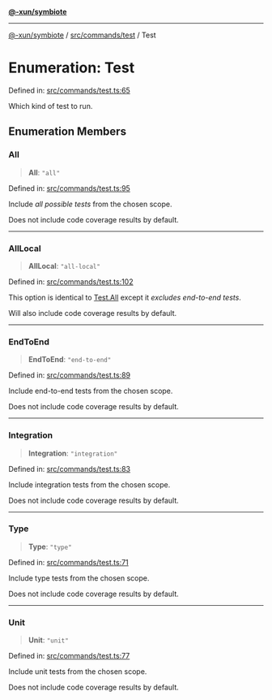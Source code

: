 [**@-xun/symbiote**](../../../../README.md)

***

[@-xun/symbiote](../../../../README.md) / [src/commands/test](../README.md) / Test

# Enumeration: Test

Defined in: [src/commands/test.ts:65](https://github.com/Xunnamius/symbiote/blob/6997faa5359efb83c247c1b6e5dcf27da55db104/src/commands/test.ts#L65)

Which kind of test to run.

## Enumeration Members

### All

> **All**: `"all"`

Defined in: [src/commands/test.ts:95](https://github.com/Xunnamius/symbiote/blob/6997faa5359efb83c247c1b6e5dcf27da55db104/src/commands/test.ts#L95)

Include _all possible tests_ from the chosen scope.

Does not include code coverage results by default.

***

### AllLocal

> **AllLocal**: `"all-local"`

Defined in: [src/commands/test.ts:102](https://github.com/Xunnamius/symbiote/blob/6997faa5359efb83c247c1b6e5dcf27da55db104/src/commands/test.ts#L102)

This option is identical to [Test.All](Test.md#all) except it _excludes end-to-end
tests_.

Will also include code coverage results by default.

***

### EndToEnd

> **EndToEnd**: `"end-to-end"`

Defined in: [src/commands/test.ts:89](https://github.com/Xunnamius/symbiote/blob/6997faa5359efb83c247c1b6e5dcf27da55db104/src/commands/test.ts#L89)

Include end-to-end tests from the chosen scope.

Does not include code coverage results by default.

***

### Integration

> **Integration**: `"integration"`

Defined in: [src/commands/test.ts:83](https://github.com/Xunnamius/symbiote/blob/6997faa5359efb83c247c1b6e5dcf27da55db104/src/commands/test.ts#L83)

Include integration tests from the chosen scope.

Does not include code coverage results by default.

***

### Type

> **Type**: `"type"`

Defined in: [src/commands/test.ts:71](https://github.com/Xunnamius/symbiote/blob/6997faa5359efb83c247c1b6e5dcf27da55db104/src/commands/test.ts#L71)

Include type tests from the chosen scope.

Does not include code coverage results by default.

***

### Unit

> **Unit**: `"unit"`

Defined in: [src/commands/test.ts:77](https://github.com/Xunnamius/symbiote/blob/6997faa5359efb83c247c1b6e5dcf27da55db104/src/commands/test.ts#L77)

Include unit tests from the chosen scope.

Does not include code coverage results by default.
